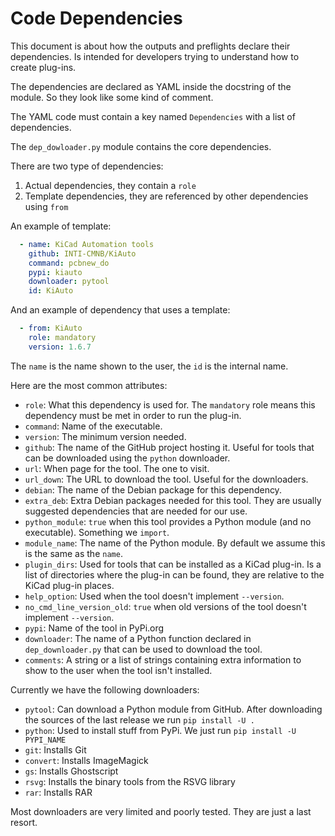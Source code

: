 # Code Dependencies

This document is about how the outputs and preflights declare their dependencies.
Is intended for developers trying to understand how to create plug-ins.

The dependencies are declared as YAML inside the docstring of the module.
So they look like some kind of comment.

The YAML code must contain a key named `Dependencies` with a list of dependencies.

The `dep_dowloader.py` module contains the core dependencies.

There are two type of dependencies:

1. Actual dependencies, they contain a `role`
2. Template dependencies, they are referenced by other dependencies using `from`

An example of template:

```yaml
  - name: KiCad Automation tools
    github: INTI-CMNB/KiAuto
    command: pcbnew_do
    pypi: kiauto
    downloader: pytool
    id: KiAuto
```

And an example of dependency that uses a template:

```yaml
  - from: KiAuto
    role: mandatory
    version: 1.6.7
```

The `name` is the name shown to the user, the `id` is the internal name.

Here are the most common attributes:

- `role`: What this dependency is used for. The `mandatory` role means this dependency must be met in order to run the plug-in.
- `command`: Name of the executable.
- `version`: The minimum version needed.
- `github`: The name of the GitHub project hosting it. Useful for tools that can be downloaded using the `python` downloader.
- `url`: When page for the tool. The one to visit.
- `url_down`: The URL to download the tool. Useful for the downloaders.
- `debian`: The name of the Debian package for this dependency.
- `extra_deb`: Extra Debian packages needed for this tool. They are usually suggested dependencies that are needed for our use.
- `python_module`: `true` when this tool provides a Python module (and no executable). Something we `import`.
- `module_name`: The name of the Python module. By default we assume this is the same as the `name`.
- `plugin_dirs`: Used for tools that can be installed as a KiCad plug-in. Is a list of directories where the plug-in can be found, they are relative to the KiCad plug-in places.
- `help_option`: Used when the tool doesn't implement `--version`.
- `no_cmd_line_version_old`: `true` when old versions of the tool doesn't implement `--version`.
- `pypi`: Name of the tool in PyPi.org
- `downloader`: The name of a Python function declared in `dep_downloader.py` that can be used to download the tool.
- `comments`: A string or a list of strings containing extra information to show to the user when the tool isn't installed.

Currently we have the following downloaders:

- `pytool`: Can download a Python module from GitHub. After downloading the sources of the last release we run `pip install -U .`
- `python`: Used to install stuff from PyPi. We just run `pip install -U PYPI_NAME`
- `git`: Installs Git
- `convert`: Installs ImageMagick
- `gs`: Installs Ghostscript
- `rsvg`: Installs the binary tools from the RSVG library
- `rar`: Installs RAR

Most downloaders are very limited and poorly tested. They are just a last resort.
